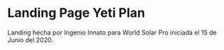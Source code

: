 # Landing Page Yeti Plan
Landing hecha por Ingenio Innato para World Solar Pro iniciada el  15 de Junio del 2020.